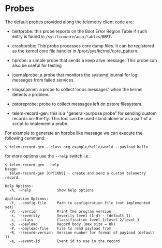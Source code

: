 # Probes

The default probes provided along the telemetry client code are:

* bertprobe: this probe reports on the Boot Error Region Table if such
  entry is found in ```/sys/firmware/acpi/tables/BERT```.

* crashprobe: This probe processes core dump files. It can be registered as
  the kernel core file handler in /proc/sys/kernel/core_pattern.

* hprobe: a simple probe that sends a keep alive message. This probe can also
  be useful for testing

* journalprobe: a probe that monitors the systemd journal for log messages
  from failed services.

* klogscanner: a probe to collect 'oops messages' when the kernel detects a
  problem.

* pstoreprobe: probe to collect messages left on pstore filesystem.

* telem-record-gen: this is a "general-purpose probe" for sending custom
  records on-the-fly. This tool can be used stand alone or as a part of a
  script to implement a probe.

For example to generate an hprobe like message we can execute the following
command:

```
$ telem-record-gen --class org.example/hello/world --payload hello
```

for more options use the ```--help``` switch i.e.:

```
$ telem-record-gen --help
Usage:
  telem-record-gen [OPTIONS] - create and send a custom telemetry record

Help Options:
  -h, --help            Show help options

Application Options:
  -f, --config-file     Path to configuration file (not implemented yet)
  -V, --version         Print the program version
  -s, --severity        Severity level (1-4) - (default 1)
  -c, --class           Classification level_1/level_2/level_3
  -p, --payload         Record body (max size = 8k)
  -P, --payload-file    File to read payload from
  -R, --record-version  Version number for format of payload (default 1)
  -e, --event-id        Event id to use in the record

```
